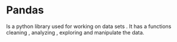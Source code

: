 # Pandas
Is a python library used for working on data sets .
It has a functions cleaning , analyzing , exploring and manipulate the data.
